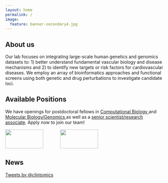 ```yaml
---
layout: home
permalink: /
image:
  feature: banner-secondary4.jpg
---
```


<div class="tiles">

<div class="tile">
  <h2 class="post-title">About us</h2>
  <p class="post-excerpt">Our lab focuses on integrating large-scale human genetics and genomics datasets to: 1) better understand fundamental vascular biology and disease mechanisms and 2) to identify new targets or risk factors for cardiovascular diseases. We employ an array of bioinformatics approaches and functional screens using both genetic and drug perturbations to investigate candidate loci.</p>
</div><!-- /.tile -->

<div class="tile">
  <h2 class="post-title">Available Positions</h2>
  <p class="post-excerpt">We have openings for postdoctoral fellows in <a href="http://clintmil.github.io/careers">Computational Biology </a> and <a href="http://clintmil.github.io/careers"> Molecular Biology/Genomics </a> as well as a <a href="http://clintmil.github.io/careers">senior scientist/research associate</a>. Apply now to join our team!</p> <img src = "https://clintmil.github.io/millerlab/images/University_Of_Virginia_Logo_08.png" height="60" width="120" style="padding-right:50px"> <img src = "https://clintmil.github.io/millerlab/images/cphg_logo.jpg" height = "60" width="120">
  
</div><!-- /.tile -->

<div class="tile">
  <h2 class="post-title">News</h2>
<a class="twitter-timeline" href="https://twitter.com/clintomics" data-widget-id="338870296415174656">Tweets by @clintomics</a> <script>!function(d,s,id){var js,fjs=d.getElementsByTagName(s)[0],p=/^http:/.test(d.location)?'http':'https';if(!d.getElementById(id)){js=d.createElement(s);js.id=id;js.src=p+"://platform.twitter.com/widgets.js";fjs.parentNode.insertBefore(js,fjs);}}(document,"script","twitter-wjs");</script>
</div><!-- /.tile -->

</div><!-- /.tiles -->
